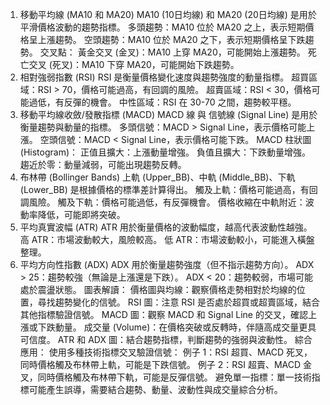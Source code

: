 1. 移動平均線 (MA10 和 MA20)
MA10 (10日均線) 和 MA20 (20日均線) 是用於平滑價格波動的趨勢指標。
多頭趨勢：MA10 位於 MA20 之上，表示短期價格呈上漲趨勢。
空頭趨勢：MA10 位於 MA20 之下，表示短期價格呈下跌趨勢。
交叉點：
黃金交叉 (金叉)：MA10 上穿 MA20，可能開始上漲趨勢。
死亡交叉 (死叉)：MA10 下穿 MA20，可能開始下跌趨勢。
2. 相對強弱指數 (RSI)
RSI 是衡量價格變化速度與趨勢強度的動量指標。
超買區域：RSI > 70，價格可能過高，有回調的風險。
超賣區域：RSI < 30，價格可能過低，有反彈的機會。
中性區域：RSI 在 30-70 之間，趨勢較平穩。
3. 移動平均線收斂/發散指標 (MACD)
MACD 線 與 信號線 (Signal Line) 是用於衡量趨勢與動量的指標。
多頭信號：MACD > Signal Line，表示價格可能上漲。
空頭信號：MACD < Signal Line，表示價格可能下跌。
MACD 柱狀圖 (Histogram)：
正值且擴大：上漲動量增強。
負值且擴大：下跌動量增強。
趨近於零：動量減弱，可能出現趨勢反轉。
4. 布林帶 (Bollinger Bands)
上軌 (Upper_BB)、中軌 (Middle_BB)、下軌 (Lower_BB) 是根據價格的標準差計算得出。
觸及上軌：價格可能過高，有回調風險。
觸及下軌：價格可能過低，有反彈機會。
價格收縮在中軌附近：波動率降低，可能即將突破。
5. 平均真實波幅 (ATR)
ATR 用於衡量價格的波動幅度，越高代表波動性越強。
高 ATR：市場波動較大，風險較高。
低 ATR：市場波動較小，可能進入橫盤整理。
6. 平均方向性指數 (ADX)
ADX 用於衡量趨勢強度（但不指示趨勢方向）。
ADX > 25：趨勢較強（無論是上漲還是下跌）。
ADX < 20：趨勢較弱，市場可能處於震盪狀態。
圖表解讀：
價格圖與均線：觀察價格走勢相對於均線的位置，尋找趨勢變化的信號。
RSI 圖：注意 RSI 是否處於超買或超賣區域，結合其他指標驗證信號。
MACD 圖：觀察 MACD 和 Signal Line 的交叉，確認上漲或下跌動量。
成交量 (Volume)：在價格突破或反轉時，伴隨高成交量更具可信度。
ATR 和 ADX 圖：結合趨勢指標，判斷趨勢的強弱與波動性。
綜合應用：
使用多種技術指標交叉驗證信號：
例子 1：RSI 超買、MACD 死叉，同時價格觸及布林帶上軌，可能是下跌信號。
例子 2：RSI 超賣、MACD 金叉，同時價格觸及布林帶下軌，可能是反彈信號。
避免單一指標：單一技術指標可能產生誤導，需要結合趨勢、動量、波動性與成交量綜合分析。
